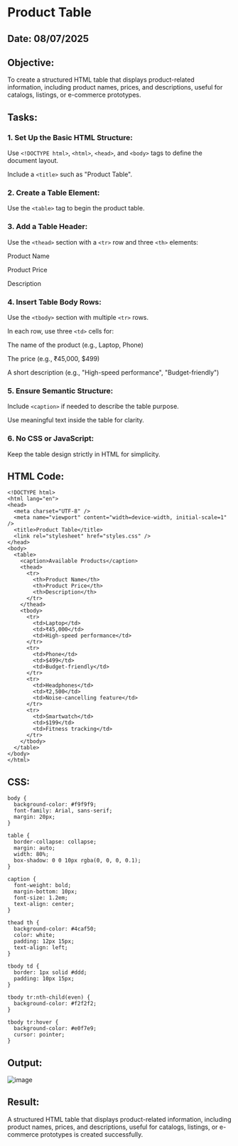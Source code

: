 # Product Table
## Date: 08/07/2025
## Objective:

To create a structured HTML table that displays product-related information, including product names, prices, and descriptions, useful for catalogs, listings, or e-commerce prototypes.

## Tasks:

### 1. Set Up the Basic HTML Structure:

Use ```<!DOCTYPE html>```, ```<html>```, ```<head>```, and ```<body>``` tags to define the document layout.

Include a ```<title>``` such as "Product Table".

### 2. Create a Table Element:

Use the ```<table>``` tag to begin the product table.

### 3. Add a Table Header:

Use the ```<thead>``` section with a ```<tr>``` row and three ```<th>``` elements:

Product Name

Product Price

Description

### 4. Insert Table Body Rows:

Use the ```<tbody>``` section with multiple ```<tr>``` rows.

In each row, use three ```<td>``` cells for:

The name of the product (e.g., Laptop, Phone)

The price (e.g., ₹45,000, $499)

A short description (e.g., "High-speed performance", "Budget-friendly")

### 5. Ensure Semantic Structure:

Include ```<caption>``` if needed to describe the table purpose.

Use meaningful text inside the table for clarity.

### 6. No CSS or JavaScript:

Keep the table design strictly in HTML for simplicity.
## HTML Code:
```
<!DOCTYPE html>
<html lang="en">
<head>
  <meta charset="UTF-8" />
  <meta name="viewport" content="width=device-width, initial-scale=1" />
  <title>Product Table</title>
  <link rel="stylesheet" href="styles.css" />
</head>
<body>
  <table>
    <caption>Available Products</caption>
    <thead>
      <tr>
        <th>Product Name</th>
        <th>Product Price</th>
        <th>Description</th>
      </tr>
    </thead>
    <tbody>
      <tr>
        <td>Laptop</td>
        <td>₹45,000</td>
        <td>High-speed performance</td>
      </tr>
      <tr>
        <td>Phone</td>
        <td>$499</td>
        <td>Budget-friendly</td>
      </tr>
      <tr>
        <td>Headphones</td>
        <td>₹2,500</td>
        <td>Noise-cancelling feature</td>
      </tr>
      <tr>
        <td>Smartwatch</td>
        <td>$199</td>
        <td>Fitness tracking</td>
      </tr>
    </tbody>
  </table>
</body>
</html>

```
## CSS:
```
body {
  background-color: #f9f9f9;
  font-family: Arial, sans-serif;
  margin: 20px;
}

table {
  border-collapse: collapse;
  margin: auto;
  width: 80%;
  box-shadow: 0 0 10px rgba(0, 0, 0, 0.1);
}

caption {
  font-weight: bold;
  margin-bottom: 10px;
  font-size: 1.2em;
  text-align: center;
}

thead th {
  background-color: #4caf50;
  color: white;
  padding: 12px 15px;
  text-align: left;
}

tbody td {
  border: 1px solid #ddd;
  padding: 10px 15px;
}

tbody tr:nth-child(even) {
  background-color: #f2f2f2;
}

tbody tr:hover {
  background-color: #e0f7e9;
  cursor: pointer;
}

```
## Output:
![image](https://github.com/user-attachments/assets/cfe471cb-2033-4ec2-8ff6-c9e730c8bd9e)

## Result:
A structured HTML table that displays product-related information, including product names, prices, and descriptions, useful for catalogs, listings, or e-commerce prototypes is created successfully.
